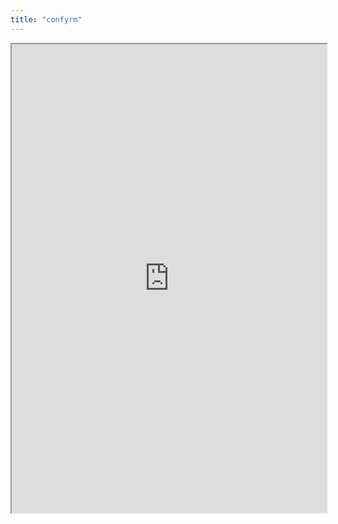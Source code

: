 ```yaml
---
title: "confyrm"
---
```



<iframe height="750" width="100%" src="https://ewelton.github.io/ktest/wiki.html#confyrm"></iframe>
